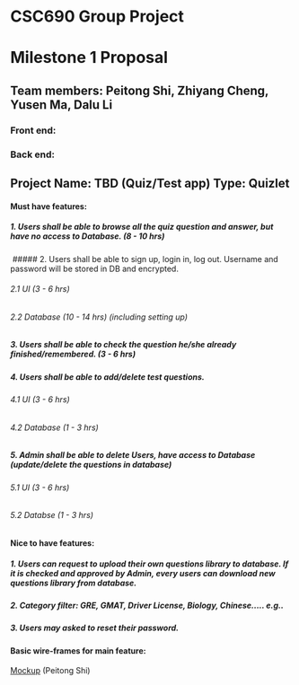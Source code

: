 # CSC690 Group Project
  
# Milestone 1 Proposal

## Team members: Peitong Shi, Zhiyang Cheng, Yusen Ma, Dalu Li
### Front end: 
### Back end:



## Project Name: TBD (Quiz/Test app) Type: Quizlet

#### Must have features:
   
  ##### 1. Users shall be able to browse all the quiz question and answer, but have no access to Database. (8 - 10 hrs)
   
  ##### 2. Users shall be able to sign up, login in, log out. Username and password will be stored in DB and encrypted. 
   ######  2.1 UI  (3 - 6 hrs)
   ######  2.2 Database (10 - 14 hrs) (including setting up)
   
  ##### 3. Users shall be able to check the question he/she already finished/remembered. (3 - 6 hrs)
   
  ##### 4. Users shall be able to add/delete test questions. 
   ######   4.1 UI  (3 - 6 hrs)
   ######   4.2 Database (1 - 3 hrs)
 
  ##### 5. Admin shall be able to delete Users, have access to Database (update/delete the questions in database)
   ######   5.1 UI  (3 - 6 hrs)
   ######   5.2 Databse (1 - 3 hrs)
   
#### Nice to have features:

  ##### 1. Users can request to upload their own questions library to database. If it is checked and approved by Admin, every users can download new questions library from database.
   
  #####  2. Category filter: GRE, GMAT, Driver License, Biology, Chinese..... e.g..
   
  #####  3. Users may asked to reset their password. 
   
   
   
   
   
#### Basic wire-frames for main feature: 
[Mockup](Mockup.jpg) (Peitong Shi)
